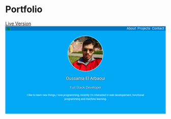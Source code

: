 # Portfolio

[Live Version](https://elarouss.github.io/portfolio_fcc/)
![Screenshot of the project](screenshot.png)